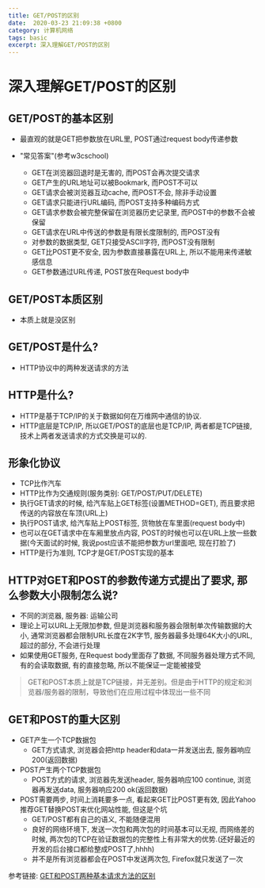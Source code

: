 ```yaml
---
title: GET/POST的区别
date:  2020-03-23 21:09:38 +0800
category: 计算机网络
tags: basic
excerpt: 深入理解GET/POST的区别
---
```


# 深入理解GET/POST的区别

## GET/POST的基本区别

+ 最直观的就是GET把参数放在URL里, POST通过request body传递参数

+ "常见答案"(参考w3cschool)
    + GET在浏览器回退时是无害的, 而POST会再次提交请求
    + GET产生的URL地址可以被Bookmark, 而POST不可以
    + GET请求会被浏览器互动cache, 而POST不会, 除非手动设置
    + GET请求只能进行URL编码, 而POST支持多种编码方式
    + GET请求参数会被完整保留在浏览器历史记录里, 而POST中的参数不会被保留
    + GET请求在URL中传送的参数是有限长度限制的, 而POST没有
    + 对参数的数据类型, GET只接受ASCII字符, 而POST没有限制
    + GET比POST更不安全, 因为参数直接暴露在URL上, 所以不能用来传递敏感信息
    + GET参数通过URL传递, POST放在Request body中

## GET/POST本质区别
+ 本质上就是没区别

## GET/POST是什么?
+ HTTP协议中的两种发送请求的方法

## HTTP是什么?
+ HTTP是基于TCP/IP的关于数据如何在万维网中通信的协议.
+ HTTP底层是TCP/IP, 所以GET/POST的底层也是TCP/IP, 两者都是TCP链接, 技术上两者发送请求的方式交换是可以的.

## 形象化协议
+ TCP比作汽车
+ HTTP比作为交通规则(服务类别: GET/POST/PUT/DELETE)
+ 执行GET请求的时候, 给汽车贴上GET标签(设置METHOD=GET), 而且要求把传送的内容放在车顶(URL上)
+ 执行POST请求, 给汽车贴上POST标签, 货物放在车里面(request body中)
+ 也可以在GET请求中在车厢里放点内容, POST的时候也可以在URL上放一些数据(今天面试的时候, 我说post应该不能把参数方url里面吧, 现在打脸了)
+ HTTP是行为准则, TCP才是GET/POST实现的基本

## HTTP对GET和POST的参数传递方式提出了要求, 那么参数大小限制怎么说?
+ 不同的浏览器, 服务器: 运输公司
+ 理论上可以URL上无限加参数, 但是浏览器和服务器会限制单次传输数据的大小, 通常浏览器都会限制URL长度在2K字节, 服务器最多处理64K大小的URL, 超过的部分, 不会进行处理
+ 如果使用GET服务, 在Request body里面存了数据, 不同服务器处理方式不同, 有的会读取数据, 有的直接忽略, 所以不能保证一定能被接受

> GET和POST本质上就是TCP链接，并无差别。但是由于HTTP的规定和浏览器/服务器的限制，导致他们在应用过程中体现出一些不同

## GET和POST的重大区别
+ GET产生一个TCP数据包
    + GET方式请求, 浏览器会把http header和data一并发送出去, 服务器响应200(返回数据)
+ POST产生两个TCP数据包
    + POST方式的请求, 浏览器先发送header, 服务器响应100 continue, 浏览器再发送data, 服务器响应200 ok(返回数据)
+ POST需要两步, 时间上消耗要多一点, 看起来GET比POST更有效, 因此Yahoo推荐GET替换POST来优化网站性能, 但这是个坑
    + GET/POST都有自己的语义, 不能随便混用
    + 良好的网络环境下, 发送一次包和两次包的时间基本可以无视, 而网络差的时候, 两次包的TCP在验证数据包的完整性上有非常大的优势.(还好最近的开发的后台接口都给整成POST了,hhhh)
    + 并不是所有浏览器都会在POST中发送两次包, Firefox就只发送了一次

参考链接: [GET和POST两种基本请求方法的区别](https://www.cnblogs.com/logsharing/p/8448446.html)

